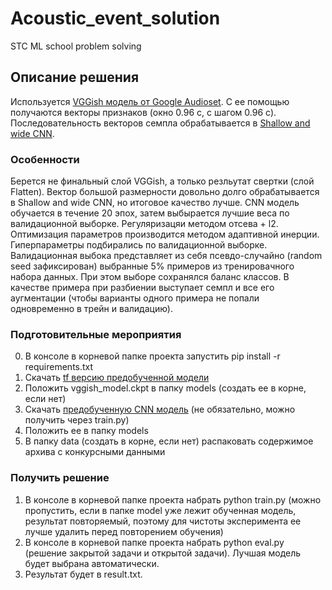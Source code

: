 # Acoustic_event_solution
STC ML school problem solving

## Описание решения
Используется [VGGish модель от Google Audioset](https://github.com/tensorflow/models/tree/master/research/audioset). С ее помощью получаются векторы признаков (окно 0.96 с, с шагом 0.96 с). Последовательность векторов семпла обрабатывается в [Shallow and wide CNN](https://arxiv.org/abs/1408.5882).


### Особенности
Берется не финальный слой VGGish, а только резльутат свертки (слой Flatten). Вектор большой размерности довольно долго обрабатывается в Shallow and wide CNN, но итоговое качество лучше.
CNN модель обучается в течение 20 эпох, затем выбырается лучшие веса по валидационной выборке. Регуляризацяи методом отсева + l2. Оптимизация параметров производится методом адаптивной инерции. Гиперпараметры подбирались по валидационной выборке. Валидационная выбока представляет из себя псевдо-случайно (random seed зафиксирован) выбранные 5% примеров из тренировачного набора данных. При этом выборе сохранялся баланс классов. В качестве примера при разбиении выступает семпл и все его аугментации (чтобы варианты одного примера не попали одновременно в трейн и валидацию).

### Подготовительные мероприятия
0) В консоле в корневой папке проекта запустить pip install -r requirements.txt
1) Скачать [tf версию предобученной модели](https://storage.googleapis.com/audioset/vggish_model.ckpt)
2) Положить vggish_model.ckpt в папку models (создать ее в корне, если нет)
3) Скачать [предобученную CNN модель](https://drive.google.com/file/d/1dY2gGUSIIe4ZZfFLVUAxHDM5sisRqelA/view?usp=sharing) (не обязательно, можно получить через train.py)
4) Положить ее в папку models
5) В папку data (создать в корне, если нет) распаковать содержимое архива с конкурсными данными

### Получить решение
1) В консоле в корневой папке проекта набрать python train.py (можно пропустить, если в папке model уже лежит обученная модель, результат повторяемый, поэтому для чистоты эксперимента ее лучше удалить перед повторением обучения)
2) В консоле в корневой папке проекта набрать python eval.py (решение закрытой задачи и открытой задачи). Лучшая модель будет выбрана автоматически.
3) Результат будет в result.txt.
 